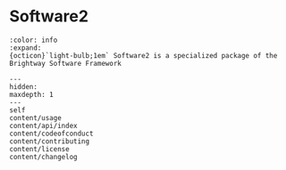 # Software2

```{button-link} https://docs.brightway.dev
:color: info
:expand:
{octicon}`light-bulb;1em` Software2 is a specialized package of the Brightway Software Framework
```

```{toctree}
---
hidden:
maxdepth: 1
---
self
content/usage
content/api/index
content/codeofconduct
content/contributing
content/license
content/changelog
```
